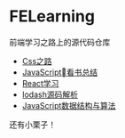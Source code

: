 # FELearning

前端学习之路上的源代码仓库

- [Css之路](./CSS)
- [JavaScript看书总结](./JS)
- [React学习](./React)
- [lodash源码解析](./lodash源码解析)
- [JavaScript数据结构与算法](./数据结构与算法)

还有小栗子！
